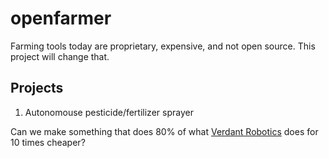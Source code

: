 # openfarmer

Farming tools today are proprietary, expensive, and not open source. This project will change that.

## Projects

1. Autonomouse pesticide/fertilizer sprayer

Can we make something that does 80% of what [Verdant Robotics](https://www.verdantrobotics.com/) does for 10 times cheaper?
